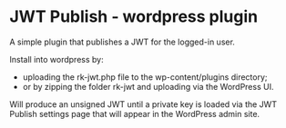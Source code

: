 # JWT Publish - wordpress plugin
A simple plugin that publishes a JWT for the logged-in user.

Install into wordpress by:
- uploading the rk-jwt.php file to the wp-content/plugins directory;
- or by zipping the folder rk-jwt and uploading via the WordPress UI.

Will produce an unsigned JWT until a private key is loaded via the JWT Publish settings page that will appear in the WordPress admin site.
